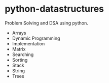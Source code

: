 # python-datastructures
Problem Solving and DSA using python.
- Arrays
- Dynamic Programming
- Implementation
- Matrix
- Searching
- Sorting
- Stack
- String
- Trees
